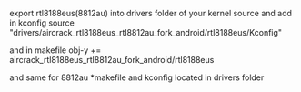 
export rtl8188eus(8812au) into drivers folder of your kernel source and add in kconfig 
source "drivers/aircrack_rtl8188eus_rtl8812au_fork_android/rtl8188eus/Kconfig" 

and in makefile 
obj-y += aircrack_rtl8188eus_rtl8812au_fork_android/rtl8188eus 

and same for 8812au *makefile and kconfig located in drivers folder
